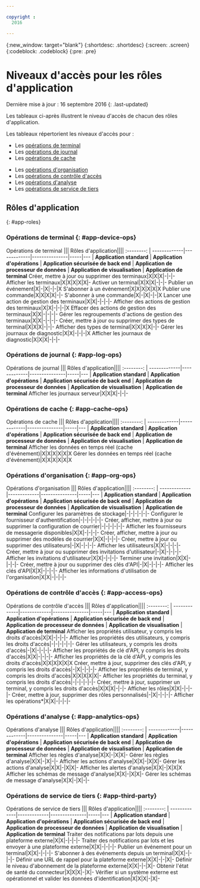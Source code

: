 ```yaml
---

copyright :
  2016

---
```


{:new_window: target="blank"}
{:shortdesc: .shortdesc}
{:screen: .screen}
{:codeblock: .codeblock}
{:pre: .pre}

# Niveaux d'accès pour les rôles d'application
Dernière mise à jour : 16 septembre 2016
{: .last-updated}

Les tableaux ci-après illustrent le niveau d'accès de chacun des rôles d'application. 

Les tableaux répertorient les niveaux d'accès pour :
- Les [opérations de terminal](#app-device-ops)
- Les [opérations de journal](#app-log-ops)
- Les [opérations de cache](#app-cache-ops)
<!-- [Historian Operations](#app-historian) -->
- Les [opérations d'organisation](#app-org-ops)
- Les [opérations de contrôle d'accès](#app-access-ops)
- Les [opérations d'analyse](#app-analytics-ops)
- Les [opérations de service de tiers](#app-third-party)  
<!-- - [Risk Management Operations](#app-risk-mgt) -->

## Rôles d'application
{: #app-roles}

### Opérations de terminal {: #app-device-ops}

Opérations de terminal  ||| Rôles d'application||||
:--------: | -------------|-------------|---------------|-----|---
           | **Application standard** | **Application d'opérations** | **Application sécurisée de back end** | **Application de processeur de données** | **Application de visualisation** | **Application de terminal**
Créer, mettre à jour ou supprimer des terminaux|X|X|X|-|-|-
Afficher les terminaux|X|X|X|X|X|-
Activer un terminal|X|X|X|-|-|-
Publier un événement|X|-|X|-|-|X
S'abonner à un événement|X|X|X|X|X|X
Publier une commande|X|X|X|X|-|-
S'abonner à une commande|X|-|X|-|-|X
Lancer une action de gestion des terminaux|X|X|-|-|-|-
Afficher des actions de gestion des terminaux|X|X|-|-|-|X
Effacer des actions de gestion des terminaux|X|X|-|-|-|-
Gérer les regroupements d'actions de gestion des terminaux|X|X|-|-|-|-
Créer, mettre à jour ou supprimer des types de terminal|X|X|X|-|-|-
Afficher des types de terminal|X|X|X|X|-|-
Gérer les journaux de diagnostic|X|X|-|-|-|X
Afficher les journaux de diagnostic|X|X|X|-|-|-

### Opérations de journal {: #app-log-ops}

Opérations de journal  ||| Rôles d'application||||
:--------: | -------------|-------------|---------------|-----|---
           | **Application standard** | **Application d'opérations** | **Application sécurisée de back end** | **Application de processeur de données** | **Application de visualisation** | **Application de terminal**
Afficher les journaux serveur|X|X|X|-|-|-

### Opérations de cache {: #app-cache-ops}

Opérations de cache  ||| Rôles d'application||||
:--------: | -------------|-------------|---------------|-----|---
           | **Application standard** | **Application d'opérations** | **Application sécurisée de back end** | **Application de processeur de données** | **Application de visualisation** | **Application de terminal**
Afficher les données en temps réel (cache d'événement)|X|X|X|X|X|X
Gérer les données en temps réel (cache d'événement)|X|X|X|X|X|X

### Opérations d'organisation {: #app-org-ops}

Opérations d'organisation  ||| Rôles d'application||||
:--------: | -------------|-------------|---------------|-----|---
           | **Application standard** | **Application d'opérations** | **Application sécurisée de back end** | **Application de processeur de données** | **Application de visualisation** | **Application de terminal**
Configurer les paramètres de stockage|-|-|-|-|-|-
Configurer le fournisseur d'authentification|-|-|-|-|-|-
Créer, afficher, mettre à jour ou supprimer la configuration de courrier|-|-|-|-|-|-
Afficher les fournisseurs de messagerie disponibles|X|X|-|-|-|-
Créer, afficher, mettre à jour ou supprimer des modèles de courrier|X|X|-|-|-|-
Créer, mettre à jour ou supprimer des utilisateurs|-|X|-|-|-|-
Afficher les utilisateurs|X|X|-|-|-|-
Créer, mettre à jour ou supprimer des invitations d'utilisateur|-|X|-|-|-|-
Afficher les invitations d'utilisateur|X|X|-|-|-|-
Terminer une invitation|X|X|-|-|-|-
Créer, mettre à jour ou supprimer des clés d'API|-|X|-|-|-|-
Afficher les clés d'API|X|X|-|-|-|-
Afficher les informations d'utilisation de l'organisation|X|X|-|-|-|-

### Opérations de contrôle d'accès {: #app-access-ops}

Opérations de contrôle d'accès  ||| Rôles d'application||||
:--------: | -------------|-------------|---------------|-----|---
           | **Application standard** | **Application d'opérations** | **Application sécurisée de back end** | **Application de processeur de données** | **Application de visualisation** | **Application de terminal**
Afficher les propriétés utilisateur, y compris les droits d'accès|X|X|-|-|-|-
Afficher les propriétés des utilisateurs, y compris les droits d'accès|-|-|-|-|-|-
Gérer les utilisateurs, y compris les droits d'accès|-|X|-|-|-|-
Afficher les propriétés de clé d'API, y compris les droits d'accès|X|X|-|-|-|-
Afficher les propriétés de la clé d'API, y compris les droits d'accès|X|X|X|X|X|X
Créer, mettre à jour, supprimer des clés d'API, y compris les droits d'accès|-|X|-|-|-|-
Afficher les propriétés de terminal, y compris les droits d'accès|X|X|X|X|X|-
Afficher les propriétés du terminal, y compris les droits d'accès|-|-|-|-|-|-
Créer, mettre à jour, supprimer un terminal, y compris les droits d'accès|X|X|X|-|-|-
Afficher les rôles|X|X|-|-|-|-
Créer, mettre à jour, supprimer des rôles personnalisés|-|X|-|-|-|-
Afficher les opérations*|X|X|-|-|-|-

### Opérations d'analyse {: #app-analytics-ops}

Opérations d'analyse  ||| Rôles d'application||||
:--------: | -------------|-------------|---------------|-----|---
           | **Application standard** | **Application d'opérations** | **Application sécurisée de back end** | **Application de processeur de données** | **Application de visualisation** | **Application de terminal**
Afficher les règles d'analyse|X|X|-|X|X|-
Gérer les règles d'analyse|X|X|-|X|-|-
Afficher les actions d'analyse|X|X|-|X|X|-
Gérer les actions d'analyse|X|X|-|X|X|-
Afficher les alertes d'analyse|X|X|-|X|X|X
Afficher les schémas de message d'analyse|X|X|-|X|X|-
Gérer les schémas de message d'analyse|X|X|-|X|-|-

### Opérations de service de tiers {: #app-third-party}

Opérations de service de tiers  ||| Rôles d'application||||
:--------: | -------------|-------------|---------------|-----|---
           | **Application standard** | **Application d'opérations** | **Application sécurisée de back end** | **Application de processeur de données** | **Application de visualisation** | **Application de terminal**
Traiter des notifications par lots depuis une plateforme externe|X|X|-|-|-|-
Traiter des notifications par lots et les envoyer à une plateforme externe|X|X|-|-|-|-
Publier un événement pour un terminal|X|X|-|-|-|-
S'abonner à des événements depuis un terminal|X|X|-|-|-|-
Définir une URL de rappel pour la plateforme externe|X|X|-|-|X|-
Définir le niveau d'abonnement de la plateforme externe|X|X|-|-|X|-
Obtenir l'état de santé du connecteur|X|X|X|-|X|-
Vérifier si un système externe est opérationnel et valider les données d'identification|X|X|X|-|X|-
